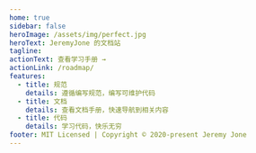 ```yaml
---
home: true
sidebar: false
heroImage: /assets/img/perfect.jpg
heroText: JeremyJone 的文档站
tagline:
actionText: 查看学习手册 →
actionLink: /roadmap/
features:
  - title: 规范
    details: 遵循编写规范，编写可维护代码
  - title: 文档
    details: 查看文档手册，快速导航到相关内容
  - title: 代码
    details: 学习代码，快乐无穷
footer: MIT Licensed | Copyright © 2020-present Jeremy Jone
---
```


<Home />
